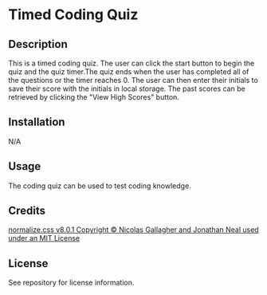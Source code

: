 # Timed Coding Quiz

## Description

This is a timed coding quiz. The user can click the start button to begin the quiz and the quiz timer.The quiz ends when the user has completed all of the questions or the timer reaches 0. The user can then enter their initials to save their score with the initials in local storage. The past scores can be retrieved by clicking the "View High Scores" button. 

## Installation

N/A

## Usage

The coding quiz can be used to test coding knowledge. 

## Credits

[normalize.css v8.0.1 Copyright © Nicolas Gallagher and Jonathan Neal used under an MIT License](https://github.com/necolas/normalize.css)

## License 

See repository for license information. 